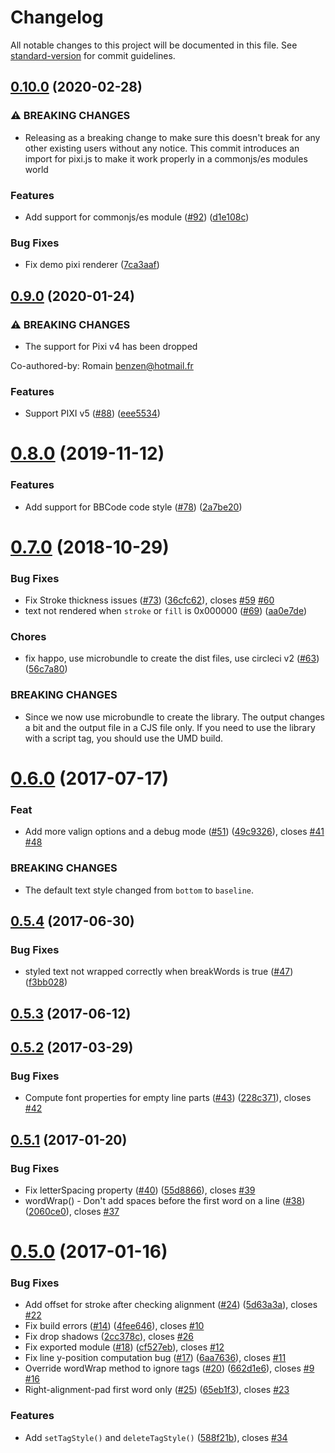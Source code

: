 # Changelog

All notable changes to this project will be documented in this file. See [standard-version](https://github.com/conventional-changelog/standard-version) for commit guidelines.

## [0.10.0](https://github.com/tleunen/pixi-multistyle-text/compare/v0.9.0...v0.10.0) (2020-02-28)


### ⚠ BREAKING CHANGES

* Releasing as a breaking change to make sure this doesn't break for any other existing users without any notice. This commit introduces an import for pixi.js to make it work properly in a commonjs/es modules world

### Features

* Add support for commonjs/es module ([#92](https://github.com/tleunen/pixi-multistyle-text/issues/92)) ([d1e108c](https://github.com/tleunen/pixi-multistyle-text/commit/d1e108c6c3bf55a883f5be79cee58823fec21274))


### Bug Fixes

* Fix demo pixi renderer ([7ca3aaf](https://github.com/tleunen/pixi-multistyle-text/commit/7ca3aaf11fa20ef242074da1940b119d30c2e0f8))

## [0.9.0](https://github.com/tleunen/pixi-multistyle-text/compare/v0.8.0...v0.9.0) (2020-01-24)


### ⚠ BREAKING CHANGES

* The support for Pixi v4 has been dropped

Co-authored-by: Romain <benzen@hotmail.fr>

### Features

* Support PIXI v5 ([#88](https://github.com/tleunen/pixi-multistyle-text/issues/88)) ([eee5534](https://github.com/tleunen/pixi-multistyle-text/commit/eee5534b268b2c4ad6d2cb4dba8fb61ba7f9d22f))

<a name="0.8.0"></a>
# [0.8.0](https://github.com/tleunen/pixi-multistyle-text/compare/v0.7.0...v0.8.0) (2019-11-12)


### Features

* Add support for BBCode code style ([#78](https://github.com/tleunen/pixi-multistyle-text/issues/78)) ([2a7be20](https://github.com/tleunen/pixi-multistyle-text/commit/2a7be20))



<a name="0.7.0"></a>
# [0.7.0](https://github.com/tleunen/pixi-multistyle-text/compare/v0.6.0...v0.7.0) (2018-10-29)


### Bug Fixes

* Fix Stroke thickness issues ([#73](https://github.com/tleunen/pixi-multistyle-text/issues/73)) ([36cfc62](https://github.com/tleunen/pixi-multistyle-text/commit/36cfc62)), closes [#59](https://github.com/tleunen/pixi-multistyle-text/issues/59) [#60](https://github.com/tleunen/pixi-multistyle-text/issues/60)
* text not rendered when `stroke` or `fill` is 0x000000 ([#69](https://github.com/tleunen/pixi-multistyle-text/issues/69)) ([aa0e7de](https://github.com/tleunen/pixi-multistyle-text/commit/aa0e7de))


### Chores

* fix happo, use microbundle to create the dist files, use circleci v2 ([#63](https://github.com/tleunen/pixi-multistyle-text/issues/63)) ([56c7a80](https://github.com/tleunen/pixi-multistyle-text/commit/56c7a80))


### BREAKING CHANGES

* Since we now use microbundle to create the library. The output changes a bit and the output file in a CJS file only. If you need to use the library with a script tag, you should use the UMD build.



<a name="0.6.0"></a>
# [0.6.0](https://github.com/tleunen/pixi-multistyle-text/compare/v0.5.4...v0.6.0) (2017-07-17)


### Feat

* Add more valign options and a debug mode ([#51](https://github.com/tleunen/pixi-multistyle-text/issues/51)) ([49c9326](https://github.com/tleunen/pixi-multistyle-text/commit/49c9326)), closes [#41](https://github.com/tleunen/pixi-multistyle-text/issues/41) [#48](https://github.com/tleunen/pixi-multistyle-text/issues/48)


### BREAKING CHANGES

* The default text style changed from `bottom` to `baseline`.



<a name="0.5.4"></a>
## [0.5.4](https://github.com/tleunen/pixi-multistyle-text/compare/v0.5.3...v0.5.4) (2017-06-30)


### Bug Fixes

* styled text not wrapped correctly when breakWords is true ([#47](https://github.com/tleunen/pixi-multistyle-text/issues/47)) ([f3bb028](https://github.com/tleunen/pixi-multistyle-text/commit/f3bb028))



<a name="0.5.3"></a>
## [0.5.3](https://github.com/tleunen/pixi-multistyle-text/compare/v0.5.2...v0.5.3) (2017-06-12)



<a name="0.5.2"></a>
## [0.5.2](https://github.com/tleunen/pixi-multistyle-text/compare/v0.5.1...v0.5.2) (2017-03-29)


### Bug Fixes

* Compute font properties for empty line parts ([#43](https://github.com/tleunen/pixi-multistyle-text/issues/43)) ([228c371](https://github.com/tleunen/pixi-multistyle-text/commit/228c371)), closes [#42](https://github.com/tleunen/pixi-multistyle-text/issues/42)



<a name="0.5.1"></a>
## [0.5.1](https://github.com/tleunen/pixi-multistyle-text/compare/v0.5.0...v0.5.1) (2017-01-20)


### Bug Fixes

* Fix letterSpacing property ([#40](https://github.com/tleunen/pixi-multistyle-text/issues/40)) ([55d8866](https://github.com/tleunen/pixi-multistyle-text/commit/55d8866)), closes [#39](https://github.com/tleunen/pixi-multistyle-text/issues/39)
* wordWrap() - Don't add spaces before the first word on a line ([#38](https://github.com/tleunen/pixi-multistyle-text/issues/38)) ([2060ce0](https://github.com/tleunen/pixi-multistyle-text/commit/2060ce0)), closes [#37](https://github.com/tleunen/pixi-multistyle-text/issues/37)



<a name="0.5.0"></a>
# [0.5.0](https://github.com/tleunen/pixi-multistyle-text/compare/v0.4.0...v0.5.0) (2017-01-16)


### Bug Fixes

* Add offset for stroke after checking alignment ([#24](https://github.com/tleunen/pixi-multistyle-text/issues/24)) ([5d63a3a](https://github.com/tleunen/pixi-multistyle-text/commit/5d63a3a)), closes [#22](https://github.com/tleunen/pixi-multistyle-text/issues/22)
* Fix build errors ([#14](https://github.com/tleunen/pixi-multistyle-text/issues/14)) ([4fee646](https://github.com/tleunen/pixi-multistyle-text/commit/4fee646)), closes [#10](https://github.com/tleunen/pixi-multistyle-text/issues/10)
* Fix drop shadows ([2cc378c](https://github.com/tleunen/pixi-multistyle-text/commit/2cc378c)), closes [#26](https://github.com/tleunen/pixi-multistyle-text/issues/26)
* Fix exported module ([#18](https://github.com/tleunen/pixi-multistyle-text/issues/18)) ([cf527eb](https://github.com/tleunen/pixi-multistyle-text/commit/cf527eb)), closes [#12](https://github.com/tleunen/pixi-multistyle-text/issues/12)
* Fix line y-position computation bug ([#17](https://github.com/tleunen/pixi-multistyle-text/issues/17)) ([6aa7636](https://github.com/tleunen/pixi-multistyle-text/commit/6aa7636)), closes [#11](https://github.com/tleunen/pixi-multistyle-text/issues/11)
* Override wordWrap method to ignore tags ([#20](https://github.com/tleunen/pixi-multistyle-text/issues/20)) ([662d1e6](https://github.com/tleunen/pixi-multistyle-text/commit/662d1e6)), closes [#9](https://github.com/tleunen/pixi-multistyle-text/issues/9) [#16](https://github.com/tleunen/pixi-multistyle-text/issues/16)
* Right-alignment-pad first word only ([#25](https://github.com/tleunen/pixi-multistyle-text/issues/25)) ([65eb1f3](https://github.com/tleunen/pixi-multistyle-text/commit/65eb1f3)), closes [#23](https://github.com/tleunen/pixi-multistyle-text/issues/23)


### Features

* Add `setTagStyle()` and `deleteTagStyle()` ([588f21b](https://github.com/tleunen/pixi-multistyle-text/commit/588f21b)), closes [#34](https://github.com/tleunen/pixi-multistyle-text/issues/34)
